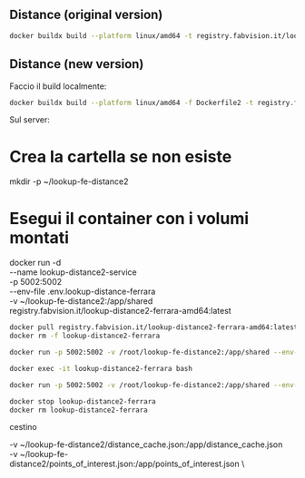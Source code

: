 

## Distance (original version)

```bash
docker buildx build --platform linux/amd64 -t registry.fabvision.it/lookup-distance-ferrara-amd64:latest --push .
```


## Distance (new version)

Faccio il build localmente:

```bash
docker buildx build --platform linux/amd64 -f Dockerfile2 -t registry.fabvision.it/lookup-distance2-ferrara-amd64:latest --push .
```

Sul server:

# Crea la cartella se non esiste
mkdir -p ~/lookup-fe-distance2

# Esegui il container con i volumi montati
docker run -d \
  --name lookup-distance2-service \
  -p 5002:5002 \
  --env-file .env.lookup-distance-ferrara \
  -v ~/lookup-fe-distance2:/app/shared \
  registry.fabvision.it/lookup-distance2-ferrara-amd64:latest



```bash
docker pull registry.fabvision.it/lookup-distance2-ferrara-amd64:latest
docker rm -f lookup-distance2-ferrara

docker run -p 5002:5002 -v /root/lookup-fe-distance2:/app/shared --env-file .env.lookup-distance-ferrara --detach --restart always --name lookup-distance2-ferrara registry.fabvision.it/lookup-distance2-ferrara-amd64:latest
```

```bash
docker exec -it lookup-distance2-ferrara bash

docker run -p 5002:5002 -v /root/lookup-fe-distance2:/app/shared --env-file .env.lookup-distance-ferrara --detach --restart always --name lookup-distance2-ferrara registry.fabvision.it/lookup-distance2-ferrara-amd64:latest

docker stop lookup-distance2-ferrara
docker rm lookup-distance2-ferrara
```





cestino

  -v ~/lookup-fe-distance2/distance_cache.json:/app/distance_cache.json \
  -v ~/lookup-fe-distance2/points_of_interest.json:/app/points_of_interest.json \
